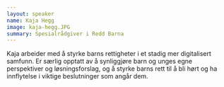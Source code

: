 ```yaml
---
layout: speaker
name: Kaja Hegg
image: kaja-hegg.JPG
summary: Spesialrådgiver i Redd Barna
---
```

Kaja arbeider med å styrke barns rettigheter i et stadig mer digitalisert samfunn. Er særlig opptatt av å synliggjøre barn og unges egne perspektiver og løsningsforslag, og å styrke barns rett til å bli hørt og ha innflytelse i viktige beslutninger som angår dem.

